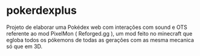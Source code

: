 # pokerdexplus
Projeto de elaborar uma Pokédex web com interações com sound e OTS referente ao mod PixelMon ( Reforged.gg ), um mod feito no minecraft que egloba todos os pókemons de todas as gerações com as mesma mecanica só que em 3D.
